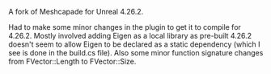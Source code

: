 A fork of Meshcapade for Unreal 4.26.2.

Had to make some minor changes in the plugin to get it to compile for 4.26.2. Mostly involved adding Eigen as a local library as pre-built 4.26.2 doesn't seem to allow Eigen to be declared as a static dependency (which I see is done in the build.cs file). Also some minor function signature changes from FVector::Length to FVector::Size.
